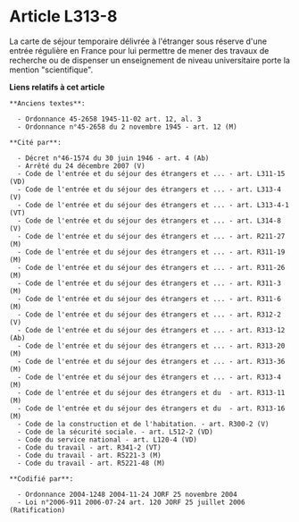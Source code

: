# Article L313-8

La carte de séjour temporaire délivrée à l'étranger sous réserve d'une entrée régulière en France pour lui permettre de mener
des travaux de recherche ou de dispenser un enseignement de niveau universitaire porte la mention "scientifique".

**Liens relatifs à cet article**

	**Anciens textes**:

	  - Ordonnance 45-2658 1945-11-02 art. 12, al. 3
	  - Ordonnance n°45-2658 du 2 novembre 1945 - art. 12 (M)

	**Cité par**:

	  - Décret n°46-1574 du 30 juin 1946 - art. 4 (Ab)
	  - Arrêté du 24 décembre 2007 (V)
	  - Code de l'entrée et du séjour des étrangers et ... - art. L311-15 (VD)
	  - Code de l'entrée et du séjour des étrangers et ... - art. L313-4 (V)
	  - Code de l'entrée et du séjour des étrangers et ... - art. L313-4-1 (VT)
	  - Code de l'entrée et du séjour des étrangers et ... - art. L314-8 (V)
	  - Code de l'entrée et du séjour des étrangers et ... - art. R211-27 (M)
	  - Code de l'entrée et du séjour des étrangers et ... - art. R311-19 (M)
	  - Code de l'entrée et du séjour des étrangers et ... - art. R311-26 (M)
	  - Code de l'entrée et du séjour des étrangers et ... - art. R311-3 (M)
	  - Code de l'entrée et du séjour des étrangers et ... - art. R311-6 (M)
	  - Code de l'entrée et du séjour des étrangers et ... - art. R312-2 (V)
	  - Code de l'entrée et du séjour des étrangers et ... - art. R313-12 (Ab)
	  - Code de l'entrée et du séjour des étrangers et ... - art. R313-20 (M)
	  - Code de l'entrée et du séjour des étrangers et ... - art. R313-36 (M)
	  - Code de l'entrée et du séjour des étrangers et ... - art. R313-4 (M)
	  - Code de l'entrée et du séjour des étrangers et du  - art. R313-11 (M)
	  - Code de l'entrée et du séjour des étrangers et du  - art. R313-16 (M)
	  - Code de la construction et de l'habitation. - art. R300-2 (V)
	  - Code de la sécurité sociale. - art. L512-2 (VD)
	  - Code du service national - art. L120-4 (VD)
	  - Code du travail - art. R341-2 (VT)
	  - Code du travail - art. R5221-3 (M)
	  - Code du travail - art. R5221-48 (M)

	**Codifié par**:

	  - Ordonnance 2004-1248 2004-11-24 JORF 25 novembre 2004
	  - Loi n°2006-911 2006-07-24 art. 120 JORF 25 juillet 2006 (Ratification)
